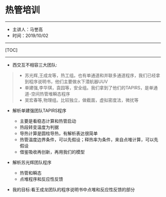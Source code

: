 # 热管培训
---
* 主讲人：马誉高
* 时间：2019/10/02

---

[TOC]

---

- 西交互不相容三大团队:
>* 苏光辉,王成龙等，热工组。也有单通道和并联多通道程序，我们已经拿到程序说明书，他们主要做水下潜航器UUV
>* 单建强,李华琪，袁园等，安全组。我们拿到了他们的TAPIRS，是单通道-空间热管堆瞬态程序
>* 吴宏春等,物理组。比较独立，做截面，虚拟密度法，微扰等

- 解析单建强团队TAPIRS程序
  - 主要是看稳态计算和热管启动
  - 热段转变温度为判据
  - 导热计算是圆柱导热，有解析表达很简单
  - 热管温度边界条件，可以先假设；释热率为条件，来自点堆计算，可以先假设
  - 借鉴吸收再创新，再用我们的模型
- 解析苏光辉团队程序
  - 热管和瞬态
  - 点堆程序和反应性反馈

- 我的目标:看王成龙团队的程序说明书中点堆和反应性反馈的部分

